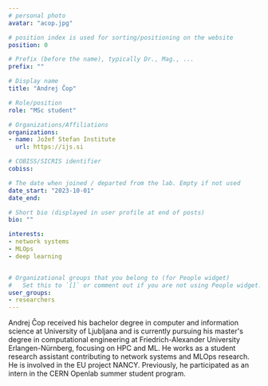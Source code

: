 ```yaml
---
# personal photo
avatar: "acop.jpg"

# position index is used for sorting/positioning on the website
position: 0

# Prefix (before the name), typically Dr., Mag., ...
prefix: ""

# Display name
title: "Andrej Čop"

# Role/position
role: "MSc student"

# Organizations/Affiliations
organizations:
- name: Jožef Stefan Institute
  url: https://ijs.si

# COBISS/SICRIS identifier
cobiss:

# The date when joined / departed from the lab. Empty if not used
date_start: "2023-10-01"
date_end:

# Short bio (displayed in user profile at end of posts)
bio: ""

interests:
- network systems
- MLOps
- deep learning


# Organizational groups that you belong to (for People widget)
#   Set this to `[]` or comment out if you are not using People widget.
user_groups:
- researchers
---
```


Andrej Čop received his bachelor degree in computer and information science at University of Ljubljana and is currently pursuing his master's degree in computational engineering at Friedrich-Alexander University Erlangen-Nürnberg, focusing on HPC and ML. He works as a student research assistant contributing to network systems and MLOps research. He is involved in the EU project NANCY. Previously, he participated as an intern in the CERN Openlab summer student program.